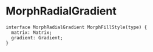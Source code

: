 # MorphRadialGradient

```
interface MorphRadialGradient MorphFillStyle(type) {
  matrix: Matrix;
  gradient: Gradient;
}
```
